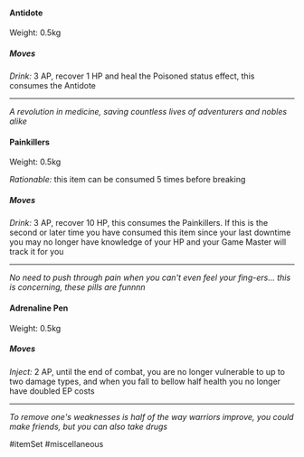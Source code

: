 #### Antidote

Weight: 0.5kg
##### Moves

*Drink:* 3 AP, recover 1 HP and heal the Poisoned status effect, this consumes the Antidote

---
*A revolution in medicine, saving countless lives of adventurers and nobles alike*

#### Painkillers

Weight: 0.5kg

*Rationable:* this item can be consumed 5 times before breaking
##### Moves

*Drink:* 3 AP, recover 10 HP, this consumes the Painkillers. If this is the second or later time you have consumed this item since your last downtime you may no longer have knowledge of your HP and your Game Master will track it for you

---
*No need to push through pain when you can't even feel your fing-ers... this is concerning, these pills are funnnn*

#### Adrenaline Pen

Weight: 0.5kg
##### Moves

*Inject:* 2 AP, until the end of combat, you are no longer vulnerable to up to two damage types, and when you fall to bellow half health you no longer have doubled EP costs

---
*To remove one's weaknesses is half of the way warriors improve, you could make friends, but you can also take drugs*

#itemSet #miscellaneous